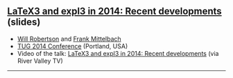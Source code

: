 

## [LaTeX3 and expl3 in 2014: Recent developments]({{site.baseurl}}/publications/2014-08-29-FMi-wspr-TUG-l3talk.pdf)  (slides)

+ [Will Robertson]({{site.baseurl}}/about/team/#will-robertson) and [Frank Mittelbach]({{site.baseurl}}/about/team/#frank-mittelbach)
+ [TUG 2014 Conference](https://tug.org/tug2014/) (Portland, USA)
+ Video of the talk: [LaTeX3 and expl3 in 2014: Recent developments](http://www.zeeba.tv/latex3-and-expl3-in-2014-recent-developments/) (via River Valley TV)

***

